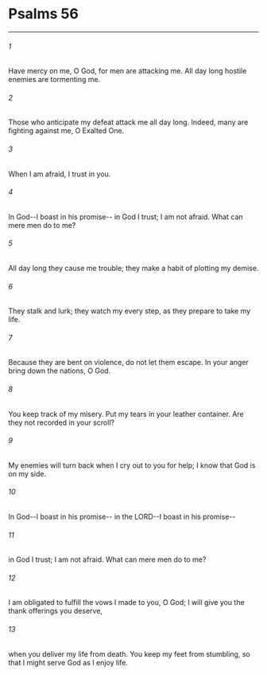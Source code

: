# Psalms 56
***



###### 1 
Have mercy on me, O God, for men are attacking me. All day long hostile enemies are tormenting me. 

###### 2 
Those who anticipate my defeat attack me all day long. Indeed, many are fighting against me, O Exalted One. 

###### 3 
When I am afraid, I trust in you. 

###### 4 
In God--I boast in his promise-- in God I trust; I am not afraid. What can mere men do to me? 

###### 5 
All day long they cause me trouble; they make a habit of plotting my demise. 

###### 6 
They stalk and lurk; they watch my every step, as they prepare to take my life. 

###### 7 
Because they are bent on violence, do not let them escape. In your anger bring down the nations, O God. 

###### 8 
You keep track of my misery. Put my tears in your leather container. Are they not recorded in your scroll? 

###### 9 
My enemies will turn back when I cry out to you for help; I know that God is on my side. 

###### 10 
In God--I boast in his promise-- in the LORD--I boast in his promise-- 

###### 11 
in God I trust; I am not afraid. What can mere men do to me? 

###### 12 
I am obligated to fulfill the vows I made to you, O God; I will give you the thank offerings you deserve, 

###### 13 
when you deliver my life from death. You keep my feet from stumbling, so that I might serve God as I enjoy life.
